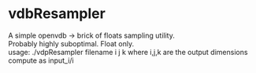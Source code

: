 # vdbResampler

A simple openvdb -> brick of floats sampling utility.  
Probably highly suboptimal.
Float only.  
usage:  ./vdpResampler filename i j k
  where i,j,k are the output dimensions compute as input_i/i

